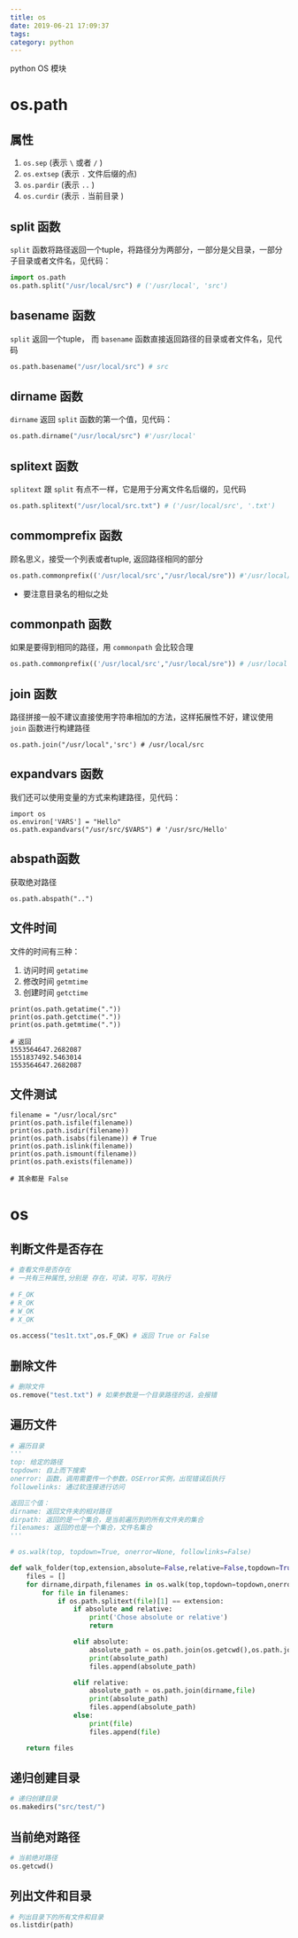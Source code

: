 ```yaml
---
title: os
date: 2019-06-21 17:09:37
tags: 
category: python
---
```

python OS 模块

<!-- more -->

# os.path 

## 属性

1. `os.sep` (表示 `\` 或者 `/` )
2. `os.extsep`  (表示 `.` 文件后缀的点)
3. `os.pardir` (表示 `..` )
4. `os.curdir` (表示 `.` 当前目录 ) 

## split 函数

`split` 函数将路径返回一个tuple，将路径分为两部分，一部分是父目录，一部分子目录或者文件名，见代码：

```python
import os.path 
os.path.split("/usr/local/src") # ('/usr/local', 'src')
```

## basename 函数

`split` 返回一个tuple， 而 `basename` 函数直接返回路径的目录或者文件名，见代码

```python
os.path.basename("/usr/local/src") # src
```

## dirname 函数

`dirname` 返回 `split` 函数的第一个值，见代码：

```python
os.path.dirname("/usr/local/src") #'/usr/local'
```

## splitext 函数

`splitext` 跟 `split` 有点不一样，它是用于分离文件名后缀的，见代码

```python
os.path.splitext("/usr/local/src.txt") # ('/usr/local/src', '.txt')
```

## commomprefix 函数

顾名思义，接受一个列表或者tuple, 返回路径相同的部分

```python
os.path.commonprefix(('/usr/local/src',"/usr/local/sre")) #'/usr/local/sr'
```

- 要注意目录名的相似之处

## commonpath 函数

如果是要得到相同的路径，用 `commonpath` 会比较合理

```python
os.path.commonprefix(('/usr/local/src',"/usr/local/sre")) # /usr/local
```

## join 函数

路径拼接一般不建议直接使用字符串相加的方法，这样拓展性不好，建议使用 `join` 函数进行构建路径

```
os.path.join("/usr/local",'src') # /usr/local/src
```

## expandvars 函数

我们还可以使用变量的方式来构建路径，见代码：

```
import os 
os.environ['VARS'] = "Hello"
os.path.expandvars("/usr/src/$VARS") # '/usr/src/Hello'
```

## abspath函数

获取绝对路径

```
os.path.abspath("..")
```

## 文件时间

文件的时间有三种：

1. 访问时间 `getatime` 
2. 修改时间 `getmtime` 
3. 创建时间 `getctime` 

```
print(os.path.getatime("."))
print(os.path.getctime("."))
print(os.path.getmtime("."))

# 返回
1553564647.2682087
1551837492.5463014
1553564647.2682087
```

## 文件测试

```
filename = "/usr/local/src"
print(os.path.isfile(filename))
print(os.path.isdir(filename))
print(os.path.isabs(filename)) # True
print(os.path.islink(filename))
print(os.path.ismount(filename))
print(os.path.exists(filename))

# 其余都是 False
```

# os

## 判断文件是否存在

```python
# 查看文件是否存在
# 一共有三种属性,分别是 存在，可读，可写，可执行
 
# F_OK
# R_OK
# W_OK
# X_OK
 
os.access("tes1t.txt",os.F_OK) # 返回 True or False
```

## 删除文件

```python
# 删除文件
os.remove("test.txt") # 如果参数是一个目录路径的话，会报错
```

## 遍历文件

```python
# 遍历目录
'''
top: 给定的路径
topdown: 自上而下搜索
onerror: 函数，调用需要传一个参数，OSError实例，出现错误后执行
followelinks: 通过软连接进行访问

返回三个值：
dirname: 返回文件夹的相对路径
dirpath: 返回的是一个集合，是当前遍历到的所有文件夹的集合
filenames: 返回的也是一个集合，文件名集合
''' 

# os.walk(top, topdown=True, onerror=None, followlinks=False)

def walk_folder(top,extension,absolute=False,relative=False,topdown=True, onerror=None, followlinks=False):
    files = []
    for dirname,dirpath,filenames in os.walk(top,topdown=topdown,onerror=onerror,followlinks=followlinks):
        for file in filenames:
            if os.path.splitext(file)[1] == extension:
                if absolute and relative:
                    print('Chose absolute or relative')
                    return 

                elif absolute:
                    absolute_path = os.path.join(os.getcwd(),os.path.join(dirname,file))
                    print(absolute_path)
                    files.append(absolute_path)

                elif relative:
                    absolute_path = os.path.join(dirname,file)
                    print(absolute_path)
                    files.append(absolute_path)
                else:
                    print(file) 
                    files.append(file)

    return files
```

## 递归创建目录

```python
# 递归创建目录
os.makedirs("src/test/")
```

## 当前绝对路径

```python
# 当前绝对路径
os.getcwd()
```

## 列出文件和目录

```python
# 列出目录下的所有文件和目录
os.listdir(path)
```